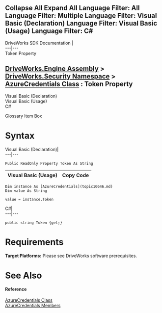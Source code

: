        

 Collapse All Expand All  Language Filter: All  Language Filter: Multiple  Language Filter: Visual Basic (Declaration) Language Filter: Visual Basic (Usage) Language Filter: C#  
---  
DriveWorks SDK Documentation  |   
---|---  
Token Property   
  
[DriveWorks.Engine Assembly](topic2156.md) > [DriveWorks.Security Namespace](topic10574.md) > [AzureCredentials Class](topic10646.md) : Token Property  
---  
  
Visual Basic (Declaration)    
Visual Basic (Usage)    
C# 

Glossary Item Box

# Syntax

Visual Basic (Declaration)|   
---|---  
      
    
    Public ReadOnly Property Token As String  
  
Visual Basic (Usage)| Copy Code  
---|---  
      
    
    Dim instance As [AzureCredentials](topic10646.md)
    Dim value As String
     
    value = instance.Token  
  
C#|   
---|---  
      
    
    public string Token {get;}  
  
# Requirements

**Target Platforms:** Please see DriveWorks software prerequisites.

# See Also

#### Reference

[AzureCredentials Class](topic10646.md)   
[AzureCredentials Members](topic10647.md)


